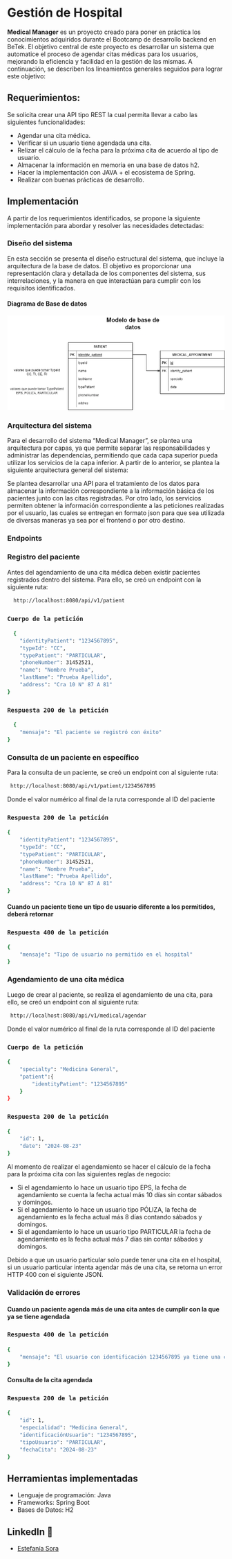 
# Gestión de Hospital

**Medical Manager** es un proyecto creado para poner en práctica los conocimientos adquiridos durante el Bootcamp de desarrollo backend en BeTek. El objetivo central de este proyecto es desarrollar un sistema que automatice el proceso de agendar citas médicas para los usuarios, mejorando la eficiencia y facilidad en la gestión de las mismas. A continuación, se describen los lineamientos generales seguidos para lograr este objetivo:

## Requerimientos:

Se solicita crear una API tipo REST la cual permita llevar a cabo las siguientes
funcionalidades:

- Agendar una cita médica.
- Verificar si un usuario tiene agendada una cita.
- Relizar el cálculo de la fecha para la próxima cita de acuerdo al tipo de usuario.
- Almacenar la información en memoria en una base de datos h2.
- Hacer la implementación con JAVA + el ecosistema de Spring.
- Realizar con buenas prácticas de desarrollo.


## Implementación

A partir de los requerimientos identificados, se propone la siguiente implementación para abordar y resolver las necesidades detectadas:

### Diseño del sistema

En esta sección se presenta el diseño estructural del sistema, que incluye la arquitectura de la base de datos. El objetivo es proporcionar una representación clara y detallada de los componentes del sistema, sus interrelaciones, y la manera en que interactúan para cumplir con los requisitos identificados.


#### Diagrama de Base de datos

<div align="center">
      <img src="\ImagesREADME\Diagrama EPS.drawio.png" alt="TicketPDF">
</div>

### Arquitectura del sistema

Para el desarrollo del sistema “Medical Manager”, se plantea una arquitectura por capas, ya que permite separar las responsabilidades y administrar las dependencias, permitiendo que cada capa superior pueda utilizar los servicios de la capa inferior. A partir de lo anterior, se plantea la siguiente arquitectura general del sistema:



Se plantea desarrollar una API para el tratamiento de los datos para almacenar la información correspondiente a la información básica de los pacientes junto con las citas registradas. Por otro lado, los servicios permiten obtener la información correspondiente a las peticiones realizadas por el usuario, las cuales se entregan en formato json para que sea utilizada de diversas maneras ya sea por el frontend o por otro destino.

### Endpoints

### Registro del paciente

Antes del agendamiento de una cita médica deben existir pacientes registrados dentro del sistema. Para ello, se creó un endpoint con la siguiente ruta:

```bash
  http://localhost:8080/api/v1/patient
```

### `Cuerpo de la petición `

```bash
  {
	"identityPatient": "1234567895",
	"typeId": "CC",
	"typePatient": "PARTICULAR",
	"phoneNumber": 31452521,
	"name": "Nombre Prueba",
	"lastName": "Prueba Apellido",
	"address": "Cra 10 N° 87 A 81"
}
```

### `Respuesta 200 de la petición`
```bash
  {
	"mensaje": "El paciente se registró con éxito"
}
```
### Consulta de un paciente en específico

Para la consulta de un paciente, se creó un endpoint con al siguiente ruta:

```bash
 http://localhost:8080/api/v1/patient/1234567895
```
Donde el valor numérico al final de la ruta corresponde al ID del paciente

### `Respuesta 200 de la petición`
```bash
{
	"identityPatient": "1234567895",
	"typeId": "CC",
	"typePatient": "PARTICULAR",
	"phoneNumber": 31452521,
	"name": "Nombre Prueba",
	"lastName": "Prueba Apellido",
	"address": "Cra 10 N° 87 A 81"
}
```

#### Cuando un paciente tiene un tipo de usuario diferente a los permitidos, deberá retornar

### `Respuesta 400 de la petición`
```bash
{
	"mensaje": "Tipo de usuario no permitido en el hospital"
}
```

### Agendamiento de una cita médica

Luego de crear al paciente, se realiza el agendamiento de una cita, para ello, se creó un endpoint con al siguiente ruta:

```bash
 http://localhost:8080/api/v1/medical/agendar
```
Donde el valor numérico al final de la ruta corresponde al ID del paciente

### `Cuerpo de la petición`
```bash
{
	"specialty": "Medicina General",
	"patient":{
		"identityPatient": "1234567895"		
	}
}
```
### `Respuesta 200 de la petición`
```bash
{
	"id": 1,
	"date": "2024-08-23"
}
```
Al momento de realizar el agendamiento se hacer el cálculo de la fecha para la próxima cita con las siguientes reglas de negocio:

- Si el agendamiento lo hace un usuario tipo EPS, la fecha de agendamiento se cuenta la fecha actual más 10 días sin contar sábados y domingos.
- Si el agendamiento lo hace un usuario tipo PÓLIZA, la fecha de agendamiento es la fecha actual más 8 días contando sábados y domingos.
- Si el agendamiento lo hace un usuario tipo PARTICULAR la fecha de agendamiento es la fecha actual más 7 días sin contar sábados y domingos.



Debido a que un usuario particular solo puede tener una cita en el hospital, si un usuario particular intenta agendar más de una cita, se retorna un error HTTP 400 con el siguiente JSON.

### Validación de errores

#### Cuando un paciente agenda más de una cita antes de cumplir con la que ya se tiene agendada

### `Respuesta 400 de la petición`
```bash
{
	"mensaje": "El usuario con identificación 1234567895 ya tiene una cita agendada, por lo cual no podrá realizar más agendamientos."
}
```

#### Consulta de la cita agendada

### `Respuesta 200 de la petición`
```bash
{
	"id": 1,
	"especialidad": "Medicina General",
	"identificaciónUsuario": "1234567895",
	"tipoUsuario": "PARTICULAR",
	"fechaCita": "2024-08-23"
}
```

## Herramientas implementadas

- Lenguaje de programación: Java
- Frameworks: Spring Boot
- Bases de Datos: H2

## LinkedIn 🔵

- [Estefanía Sora](https://www.linkedin.com/in/yilma-sora-backend-desarrolloweb/)
